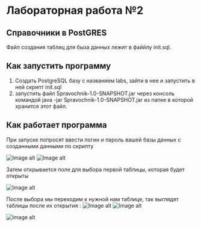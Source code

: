 # Лабораторная работа №2 
## Справочники в PostGRES
Файл создания таблиц для быза данных лежит в файйлу init.sql.
## Как запустить программу
1. Создать PostgreSQL базу с названием labs, зайти в нее и запустить в ней скрипт init.sql
2. запустить файл Spravochnik-1.0-SNAPSHOT.jar через консоль командой java -jar Spravochnik-1.0-SNAPSHOT.jar из папке в которой хранится этот файл.

## Как работает программа
При запуске попросят ввести логин и пароль вашей базы данных с созданными данными по скрипту

![Image alt](https://raw.githubusercontent.com/P0ZiT1V/SpravochnikLab/master/screen/login.png)
![Image alt](https://raw.githubusercontent.com/P0ZiT1V/SpravochnikLab/master/screen/pass.png)

Затем открывается поле для выбора первой таблицы, которая будет открыты

![Image alt](https://raw.githubusercontent.com/P0ZiT1V/SpravochnikLab/master/screen/choose.png)

После выбора мы переходим к нужной нам таблице, так выглядят таблицы после их открытия  :
![Image alt](https://raw.githubusercontent.com/P0ZiT1V/SpravochnikLab/master/screen/cities.png)
![Image alt](https://raw.githubusercontent.com/P0ZiT1V/SpravochnikLab/master/screen/departments.png)

![Image alt](https://raw.githubusercontent.com/P0ZiT1V/SpravochnikLab/master/screen/employees.png)




